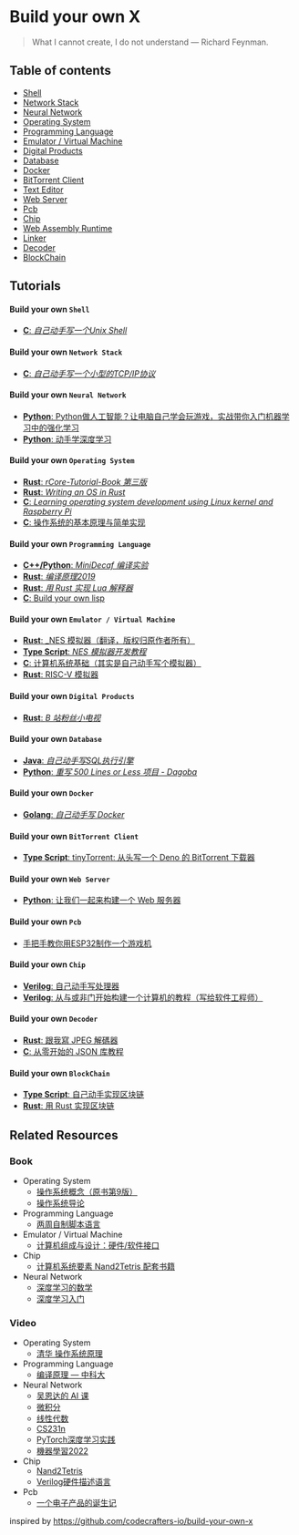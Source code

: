 # Build your own X
> What I cannot create, I do not understand — Richard Feynman.
## Table of contents

* [Shell](#build-your-own-shell)
* [Network Stack](#build-your-own-network-stack)
* [Neural Network](#build-your-own-neural-network)
* [Operating System](#build-your-own-operating-system)
* [Programming Language](#build-your-own-programming-language)
* [Emulator / Virtual Machine](#build-your-own-emulator--virtual-machine)
* [Digital Products](#build-your-own-digital-products)
* [Database](#build-your-own-database)
* [Docker](#build-your-own-docker)
* [BitTorrent Client](#build-your-own-bittorrent-client)
* [Text Editor](#build-your-own-text-editor)
* [Web Server](#build-your-own-web-server)
* [Pcb](#build-your-own-pcb)
* [Chip](#build-your-own-chip)
* [Web Assembly Runtime](#build-your-own-webassembly-runtime)
* [Linker](#build-your-own-linker)
* [Decoder](#build-your-own-decoder)
* [BlockChain](#build-your-own-blockchain)

## Tutorials

#### Build your own `Shell`

* [**C**: _自己动手写一个Unix Shell_](https://www.jxtxzzw.com/archives/3717)

#### Build your own `Network Stack`

* [**C**: _自己动手写一个小型的TCP/IP协议_](https://blog.csdn.net/clrmas/article/details/52843350)

#### Build your own `Neural Network`

* [**Python**:  Python做人工智能？让电脑自己学会玩游戏，实战带你入门机器学习中的强化学习](https://cloud.tencent.com/developer/article/1871200)
* [**Python**:  动手学深度学习](http://zh.gluon.ai/index.html)

#### Build your own `Operating System`

* [**Rust**: _rCore-Tutorial-Book 第三版_](https://rcore-os.github.io/rCore-Tutorial-Book-v3/index.html)
* [**Rust**: _Writing an OS in Rust_](https://os.phil-opp.com/zh-CN/)
* [**C**: _Learning operating system development using Linux kernel and Raspberry Pi_](https://github.com/s-matyukevich/raspberry-pi-os/blob/master/translations/zh-cn/lesson01/rpi-os.md)
* [**C**: 操作系统的基本原理与简单实现 ](https://github.com/chyyuu/simple_os_book)

#### Build your own `Programming Language`

* [**C++/Python**: _MiniDecaf 编译实验_](https://decaf-lang.github.io/minidecaf-tutorial/)
* [**Rust**: _编译原理2019_](https://mashplant.gitbook.io/decaf-doc/)
* [**Rust**: _用 Rust 实现 Lua 解释器_](https://wubingzheng.github.io/build-lua-in-rust/zh/)
* [**C**: Build your own lisp](https://ksco.gitbooks.io/build-your-own-lisp/content/)

#### Build your own `Emulator / Virtual Machine`
* [**Rust**: _NES 模拟器（翻译，版权归原作者所有）](https://blog.buhe.dev/nes)
* [**Type Script**: _NES 模拟器开发教程_](https://www.jianshu.com/p/d12426ebc2cb)
* [**C**: 计算机系统基础（其实是自己动手写个模拟器）](https://nju-projectn.github.io/ics-pa-gitbook/ics2022/)
* [**Rust**: RISC-V 模拟器](https://github.com/siriusdemon/Rare)

#### Build your own `Digital Products`

* [**Rust**: _B 站粉丝小电视_](https://blog.buhe.dev/b)

#### Build your own `Database`
* [**Java**: _自己动手写SQL执行引擎_](https://github.com/alchemystar/Freedom)
* [**Python**: _重写 500 Lines or Less 项目 - Dagoba_](https://shuhari.dev/blog/2022/02/500lines-rewrite-dagoba)

#### Build your own `Docker`
* [**Golang**: _自己动手写 Docker_](https://xie.infoq.cn/article/a34a85843a8d87b8044a05cbe)

#### Build your own `BitTorrent Client`
* [**Type Script**: tinyTorrent: 从头写一个 Deno 的 BitTorrent 下载器 ](https://cjting.me/2020/10/31/tinytorrent-a-deno-bt-downloader/)

#### Build your own `Web Server`
* [**Python**: 让我们一起来构建一个 Web 服务器 ](https://mozillazg.com/2015/06/let-us-build-a-web-server-part-1-zh-cn.html)

#### Build your own `Pcb`

* [ 手把手教你用ESP32制作一个游戏机 ](https://www.eet-china.com/mp/a111761.html)


#### Build your own `Chip`

* [**Verilog**: 自己动手写处理器 ](https://blog.csdn.net/leishangwen/article/details/36875581)
* [**Verilog**: 从与或非门开始构建一个计算机的教程（写给软件工程师）](https://github.com/buhe/bugu-computer)

#### Build your own `Decoder`

* [**Rust**: 跟我寫 JPEG 解碼器 ](https://github.com/MROS/jpeg_tutorial)
* [**C**: 从零开始的 JSON 库教程 ](https://github.com/miloyip/json-tutorial)

#### Build your own `BlockChain`

* [**Type Script**: 自己动手实现区块链 ](https://github.com/zhubaitian/naivecoin)
* [**Rust**: 用 Rust 实现区块链 ](https://github.com/Justin02180218/blockchain_rust)

## Related Resources

### Book

* Operating System
  * [操作系统概念（原书第9版）](https://book.douban.com/subject/30297919/)
  * [操作系统导论](https://book.douban.com/subject/33463930/)
* Programming Language
  * [两周自制脚本语言](https://book.douban.com/subject/25908672/)
* Emulator / Virtual Machine
  * [计算机组成与设计：硬件/软件接口](https://book.douban.com/subject/35088440/)
* Chip
  * [计算机系统要素 Nand2Tetris 配套书籍](https://book.douban.com/subject/1998341/)
* Neural Network
  * [深度学习的数学](https://book.douban.com/subject/33414479/)
  * [深度学习入门](https://book.douban.com/subject/30270959/)
### Video

* Operating System
  * [清华 操作系统原理](https://www.bilibili.com/video/BV1uW411f72n)
* Programming Language
  * [编译原理 — 中科大](https://www.bilibili.com/video/BV17W41187gL)
* Neural Network
  * [吴恩达的 AI 课](https://www.bilibili.com/video/BV1G64y1r71B)
  * [微积分](https://www.bilibili.com/video/BV1rY4y1P7er?p=1)
  * [线性代数](https://www.bilibili.com/video/BV16Z4y1U7oU)
  * [CS231n](https://www.bilibili.com/video/BV1nJ411z7fe)
  * [PyTorch深度学习实践](https://www.bilibili.com/video/BV1Y7411d7Ys)
  * [機器學習2022](https://www.youtube.com/playlist?list=PLJV_el3uVTsPM2mM-OQzJXziCGJa8nJL8)
* Chip
  * [Nand2Tetris](https://www.bilibili.com/video/av80737268)
  * [Verilog硬件描述语言](https://www.bilibili.com/video/BV12y4y1v7V3)
* Pcb
  * [一个电子产品的诞生记](https://www.bilibili.com/video/BV1XQ4y1C7Rb)


inspired by https://github.com/codecrafters-io/build-your-own-x
